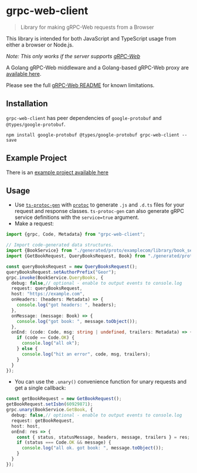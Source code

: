 # grpc-web-client
> Library for making gRPC-Web requests from a Browser

This library is intended for both JavaScript and TypeScript usage from either a browser or Node.js.

*Note: This only works if the server supports [gRPC-Web](https://github.com/grpc/grpc/blob/master/doc/PROTOCOL-WEB.md)*

A Golang gRPC-Web middleware and a Golang-based gRPC-Web proxy are [available here](https://github.com/improbable-eng/grpc-web).

Please see the full [gRPC-Web README](https://github.com/improbable-eng/grpc-web) for known limitations.

## Installation

`grpc-web-client` has peer dependencies of `google-protobuf` and `@types/google-protobuf`.

`npm install google-protobuf @types/google-protobuf grpc-web-client --save`

## Example Project

There is an [example project available here](https://github.com/improbable-eng/grpc-web/tree/master/example)

## Usage
* Use [`ts-protoc-gen`](https://www.npmjs.com/package/ts-protoc-gen) with [`protoc`](https://github.com/google/protobuf) to generate `.js` and `.d.ts` files for your request and response classes. `ts-protoc-gen` can also generate gRPC service definitions with the `service=true` argument.
* Make a request:
```ts
import {grpc, Code, Metadata} from "grpc-web-client";

// Import code-generated data structures.
import {BookService} from "./generated/proto/examplecom/library/book_service_pb_service";
import {GetBookRequest, QueryBooksRequest, Book} from "./generated/proto/examplecom/library/book_service_pb";

const queryBooksRequest = new QueryBooksRequest();
queryBooksRequest.setAuthorPrefix("Geor");
grpc.invoke(BookService.QueryBooks, {
  debug: false,// optional - enable to output events to console.log
  request: queryBooksRequest,
  host: "https://example.com",
  onHeaders: (headers: Metadata) => {
    console.log("got headers: ", headers);
  },
  onMessage: (message: Book) => {
    console.log("got book: ", message.toObject());
  },
  onEnd: (code: Code, msg: string | undefined, trailers: Metadata) => {
    if (code == Code.OK) {
      console.log("all ok");
    } else {
      console.log("hit an error", code, msg, trailers);
    }
  }
});
```

* You can use the `.unary()` convenience function for unary requests and get a single callback:
```ts
const getBookRequest = new GetBookRequest();
getBookRequest.setIsbn(60929871);
grpc.unary(BookService.GetBook, {
  debug: false,// optional - enable to output events to console.log
  request: getBookRequest,
  host: host,
  onEnd: res => {
    const { status, statusMessage, headers, message, trailers } = res;
    if (status === Code.OK && message) {
      console.log("all ok. got book: ", message.toObject());
    }
  }
});
```
